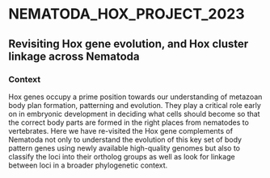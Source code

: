 # NEMATODA_HOX_PROJECT_2023

## Revisiting Hox gene evolution, and Hox cluster linkage across Nematoda

### Context

Hox genes occupy a prime position towards our understanding of metazoan body plan formation, patterning and evolution. They play a critical role early on in embryonic development in deciding what cells should become so that the correct body parts are formed in the right places from nematodes to vertebrates. Here we have re-visited the Hox gene complements of Nematoda not only to understand the evolution of this key set of body pattern genes using newly available high-quality genomes but also to classify the loci into their ortholog groups as well as look for linkage between loci in a broader phylogenetic context.

